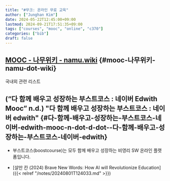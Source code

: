 ```yaml
---
title: "#무크: 온라인 무료 교육"
author: ["Junghan Kim"]
date: 2024-05-22T12:45:00+09:00
lastmod: 2024-09-21T17:51:35+09:00
tags: ["courses", "mooc", "online", "c370"]
categories: ["bib"]
draft: false
---
```


## [MOOC - 나무위키 - namu.wiki](https://namu.wiki/w/MOOC) {#mooc-나무위키-namu-dot-wiki}

국내외 관련 리스트


## (“다 함께 배우고 성장하는 부스트코스 : 네이버 Edwith Mooc” n.d.) "다 함께 배우고 성장하는 부스트코스 : 네이버 edwith" {#다-함께-배우고-성장하는-부스트코스-네이버-edwith-mooc-n-dot-d-dot--다-함께-배우고-성장하는-부스트코스-네이버-edwith}

-   부스트코스(boostcourse)는 모두 함께 배우고 성장하는 비영리 SW 온라인 플랫폼입니다.

-   [살만 칸 (2024) Brave New Words: How AI will Revolutionize Education]({{< relref "/notes/20240801T124033.md" >}})
